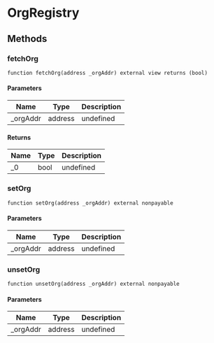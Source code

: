 # OrgRegistry









## Methods

### fetchOrg

```solidity
function fetchOrg(address _orgAddr) external view returns (bool)
```





#### Parameters

| Name | Type | Description |
|---|---|---|
| _orgAddr | address | undefined |

#### Returns

| Name | Type | Description |
|---|---|---|
| _0 | bool | undefined |

### setOrg

```solidity
function setOrg(address _orgAddr) external nonpayable
```





#### Parameters

| Name | Type | Description |
|---|---|---|
| _orgAddr | address | undefined |

### unsetOrg

```solidity
function unsetOrg(address _orgAddr) external nonpayable
```





#### Parameters

| Name | Type | Description |
|---|---|---|
| _orgAddr | address | undefined |




